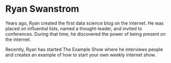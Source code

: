 
# Ryan Swanstrom

Years ago, Ryan created the first data science blog on the internet. He was placed on influential lists, named a thought-leader, and invited to conferences. During that time, he discovered the power of being present on the internet. 

Recently, Ryan has started The Example Show where he interviews people and creates an example of how to start your own weekly internet show. 
